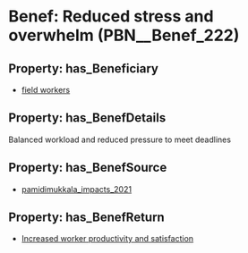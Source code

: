 # Benef: __Reduced stress and overwhelm__ (PBN__Benef_222)

## Property: has_Beneficiary

* [field workers](../Stakeholder/PBN__Stakeholder_130)

## Property: has_BenefDetails

Balanced workload and reduced pressure to meet deadlines

## Property: has_BenefSource

* [pamidimukkala_impacts_2021](../Article/PBN__Article_49)

## Property: has_BenefReturn

* [Increased worker productivity and satisfaction](../BenefReturn/PBN__BenefReturn_229)

